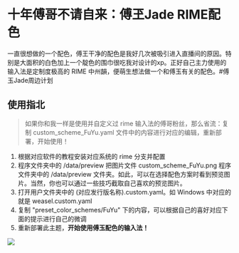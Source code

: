 # 十年傅哥不请自来：傅玊Jade RIME配色
一直很想做的一个配色，傅王干净的配色是我好几次被吸引进入直播间的原因。特别是大面积的白色加上一个靛色的围巾很吃我对设计的xp。正好自己主力使用的输入法是定制度极高的 RIME 中州韻，便萌生想法做一个和傅玉有关的配色。#傅玉Jade周边计划

## 使用指北
> 如果你和我一样是使用并自定义过 rime 输入法的傅哥粉丝，那么省流：复制 custom_scheme_FuYu.yaml 文件中的内容进行对应的编辑，重新部署，开始使用！

1. 根据对应软件的教程安装对应系统的 rime 分支并配置
2. 程序文件夹中的 /data/preview 把图片文件 custom_scheme_FuYu.png 程序文件夹中的 /data/preview 文件夹。如此，可以在选择配色方案时看到预览图片。当然，你也可以通过一些技巧截取自己喜欢的预览图片。
3. 打开用户文件夹中的 (对应发行版名称).custom.yaml。如 Windows 中对应的就是 weasel.custom.yaml
4. 复制 "preset_color_schemes/FuYu" 下的内容，可以根据自己的喜好对应下面的提示进行自己的微调
5. 重新部署此主题，**开始使用傅玉配色的输入法！**

<img src=https://github.com/schalldemz/FuYu_RIME_color_scheme/blob/main/custom_scheme_FuYu.png div align=center>
